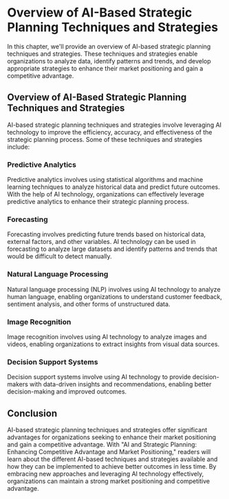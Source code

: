 Overview of AI-Based Strategic Planning Techniques and Strategies
=================================================================================================================================

In this chapter, we'll provide an overview of AI-based strategic planning techniques and strategies. These techniques and strategies enable organizations to analyze data, identify patterns and trends, and develop appropriate strategies to enhance their market positioning and gain a competitive advantage.

Overview of AI-Based Strategic Planning Techniques and Strategies
-----------------------------------------------------------------

AI-based strategic planning techniques and strategies involve leveraging AI technology to improve the efficiency, accuracy, and effectiveness of the strategic planning process. Some of these techniques and strategies include:

### Predictive Analytics

Predictive analytics involves using statistical algorithms and machine learning techniques to analyze historical data and predict future outcomes. With the help of AI technology, organizations can effectively leverage predictive analytics to enhance their strategic planning process.

### Forecasting

Forecasting involves predicting future trends based on historical data, external factors, and other variables. AI technology can be used in forecasting to analyze large datasets and identify patterns and trends that would be difficult to detect manually.

### Natural Language Processing

Natural language processing (NLP) involves using AI technology to analyze human language, enabling organizations to understand customer feedback, sentiment analysis, and other forms of unstructured data.

### Image Recognition

Image recognition involves using AI technology to analyze images and videos, enabling organizations to extract insights from visual data sources.

### Decision Support Systems

Decision support systems involve using AI technology to provide decision-makers with data-driven insights and recommendations, enabling better decision-making and improved outcomes.

Conclusion
----------

AI-based strategic planning techniques and strategies offer significant advantages for organizations seeking to enhance their market positioning and gain a competitive advantage. With "AI and Strategic Planning: Enhancing Competitive Advantage and Market Positioning," readers will learn about the different AI-based techniques and strategies available and how they can be implemented to achieve better outcomes in less time. By embracing new approaches and leveraging AI technology effectively, organizations can maintain a strong market positioning and competitive advantage.
